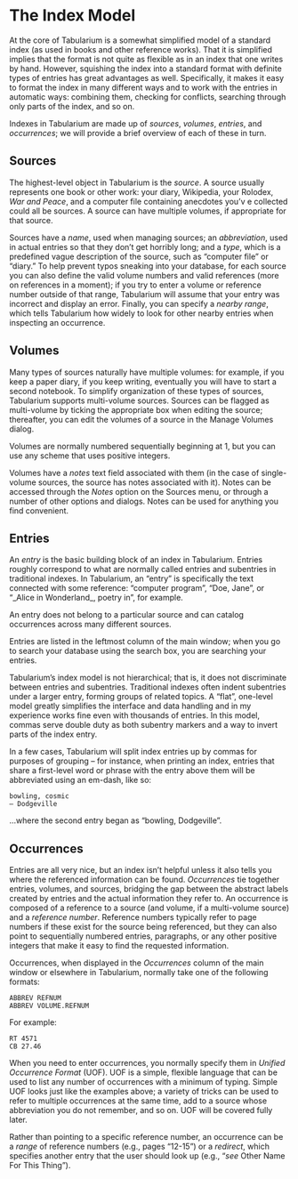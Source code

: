 # The Index Model

At the core of Tabularium is a somewhat simplified model of a standard index
(as used in books and other reference works). That it is simplified implies
that the format is not quite as flexible as in an index that one writes by
hand. However, squishing the index into a standard format with definite types
of entries has great advantages as well. Specifically, it makes it easy to
format the index in many different ways and to work with the entries in
automatic ways: combining them, checking for conflicts, searching through only
parts of the index, and so on.

Indexes in Tabularium are made up of *sources*, *volumes*, *entries*, and
*occurrences*; we will provide a brief overview of each of these in turn.

## Sources

The highest-level object in Tabularium is the *source*. A source usually
represents one book or other work: your diary, Wikipedia, your Rolodex, *War
and Peace*, and a computer file containing anecdotes you’v e collected could
all be sources. A source can have multiple volumes, if appropriate for that
source.

Sources have a *name*, used when managing sources; an *abbreviation*, used in
actual entries so that they don’t get horribly long; and a *type*, which is a
predefined vague description of the source, such as “computer file” or “diary.”
To help prevent typos sneaking into your database, for each source you can also
define the valid volume numbers and valid references (more on references in a
moment); if you try to enter a volume or reference number outside of that
range, Tabularium will assume that your entry was incorrect and display an
error. Finally, you can specify a *nearby range*, which tells Tabularium how
widely to look for other nearby entries when inspecting an occurrence.

## Volumes

Many types of sources naturally have multiple volumes: for example, if you keep
a paper diary, if you keep writing, eventually you will have to start a second
notebook. To simplify organization of these types of sources, Tabularium
supports multi-volume sources. Sources can be flagged as multi-volume by
ticking the appropriate box when editing the source; thereafter, you can edit
the volumes of a source in the Manage Volumes dialog.

Volumes are normally numbered sequentially beginning at 1, but you can use any
scheme that uses positive integers.

Volumes have a *notes* text field associated with them (in the case of
single-volume sources, the source has notes associated with it). Notes can be
accessed through the *Notes* option on the Sources menu, or through a number of
other options and dialogs. Notes can be used for anything you find convenient.

## Entries

An *entry* is the basic building block of an index in Tabularium. Entries
roughly correspond to what are normally called entries and subentries in
traditional indexes. In Tabularium, an “entry” is specifically the text
connected with some reference: “computer program”, “Doe, Jane”, or “\_Alice in
Wonderland\_, poetry in”, for example.

An entry does not belong to a particular source and can catalog occurrences
across many different sources.

Entries are listed in the leftmost column of the main window; when you go to
search your database using the search box, you are searching your entries.

Tabularium’s index model is not hierarchical; that is, it does not discriminate
between entries and subentries. Traditional indexes often indent subentries
under a larger entry, forming groups of related topics. A “flat”, one-level
model greatly simplifies the interface and data handling and in my experience
works fine even with thousands of entries. In this model, commas serve double
duty as both subentry markers and a way to invert parts of the index entry.

In a few cases, Tabularium will split index entries up by commas for purposes
of grouping – for instance, when printing an index, entries that share a
first-level word or phrase with the entry above them will be abbreviated using
an em-dash, like so:

    bowling, cosmic
    — Dodgeville

...where the second entry began as “bowling, Dodgeville”.


## Occurrences

Entries are all very nice, but an index isn’t helpful unless it also tells you
where the referenced information can be found. *Occurrences* tie together
entries, volumes, and sources, bridging the gap between the abstract labels
created by entries and the actual information they refer to. An occurrence is
composed of a reference to a source (and volume, if a multi-volume source) and
a *reference number*. Reference numbers typically refer to page numbers if
these exist for the source being referenced, but they can also point to
sequentially numbered entries, paragraphs, or any other positive integers that
make it easy to find the requested information.

Occurrences, when displayed in the *Occurrences* column of the main window or
elsewhere in Tabularium, normally take one of the following formats:

    ABBREV REFNUM
    ABBREV VOLUME.REFNUM

For example:

    RT 4571
    CB 27.46

When you need to enter occurrences, you normally specify them in *Unified
Occurrence Format* (UOF). UOF is a simple, flexible language that can be used
to list any number of occurrences with a minimum of typing. Simple UOF looks
just like the examples above; a variety of tricks can be used to refer to
multiple occurrences at the same time, add to a source whose abbreviation you
do not remember, and so on. UOF will be covered fully later.

Rather than pointing to a specific reference number, an occurrence can be a
*range* of reference numbers (e.g., pages “12-15”) or a *redirect*, which
specifies another entry that the user should look up (e.g., “*see* Other Name
For This Thing”).
